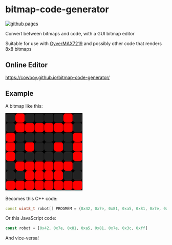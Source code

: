 # bitmap-code-generator

[![github pages](https://github.com/cowboy/bitmap-code-generator/actions/workflows/main.yml/badge.svg)](https://github.com/cowboy/bitmap-code-generator/actions/workflows/main.yml)

Convert between bitmaps and code, with a GUI bitmap editor

Suitable for use with [GyverMAX7219](https://github.com/GyverLibs/GyverMAX7219) and possibly other code that renders 8x8 bitmaps

## Online Editor

https://cowboy.github.io/bitmap-code-generator/

## Example

A bitmap like this:

![](https://github.com/cowboy/bitmap-code-generator/blob/main/public/robot.png?raw=true)

Becomes this C++ code:

```cpp
const uint8_t robot[] PROGMEM = {0x42, 0x7e, 0x81, 0xa5, 0x81, 0x7e, 0x3c, 0xff};
```

Or this JavaScript code:

```js
const robot = [0x42, 0x7e, 0x81, 0xa5, 0x81, 0x7e, 0x3c, 0xff]
```

And vice-versa!
